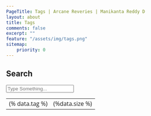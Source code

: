 ```yaml
---
PageTitle: Tags | Arcane Reveries | Manikanta Reddy D
layout: about
title: Tags
comments: false
excerpt: ""
feature: "/assets/img/tags.png"
sitemap:
    priority: 0
---
```

<div id="tags">
    <h2>Search</h2>
    <div id="tagSearch" style="font-family: 'Open Sans'; font-size: 18px; line-height: 150%;" >
    <input class="form-control" type="text" v-model="search" placeholder="Type Something...">
    <table class="table table-hover" >
        <tr v-for="data in result" >
            <td><a :href="'{{ site.url }}/tag/'+data.tag">(% data.tag %)</a></td>
            <td>(%data.size %)</td>
        </tr>
    </table>
    </div>
    <script src="https://code.jquery.com/jquery-3.3.1.min.js" crossorigin="anonymous"></script>
    <script src="https://cdn.jsdelivr.net/npm/vue/dist/vue.js"></script>
    <script src="/assets/fuse.min.js"></script>
    <script src="/assets/tags.js"></script>
</div>
